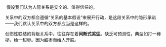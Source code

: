 ​	假设我们认为人际关系是安全的、值得信任的。

​	关系中的双方都会遵循“关系的基本假设”来展开行动，是这段关系中的隐形承诺——我们默认关系中的双方都应当是这样的。

​	创伤性联结的背叛关系中，往往存在着**间断式奖惩**。缺乏可预测性，典型如打一棒槌，给一甜枣。因为甜枣而给人开脱。
